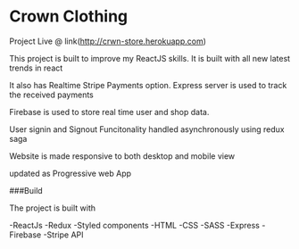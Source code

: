 # Crown Clothing

Project Live @ link(http://crwn-store.herokuapp.com)

This project is built to improve my ReactJS skills. It is built with all new latest trends in react

It also has Realtime Stripe Payments option. Express server is used to track the received payments

Firebase is used to store real time user and shop data.

User signin and Signout Funcitonality handled asynchronously using redux saga

Website is made responsive to both desktop and mobile view

updated as Progressive web App

###Build

The project is built with

 -ReactJs
 -Redux
 -Styled components
 -HTML
 -CSS
 -SASS
 -Express
 -Firebase
 -Stripe API
 
